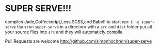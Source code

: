 # SUPER SERVE!!!
compiles Jade,Coffeescript,Less,SCSS,and Babel!
to start ```npm i -g super-serve```
than run ```super-serve``` in a directory with a ```src``` and ```dist``` folder
put all your source files into ```src``` and they will automaticly compile

Pull Requests are welcome http://github.com/simonhochrein/super-serve